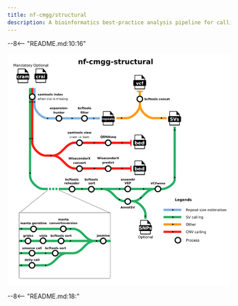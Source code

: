 ```yaml
---
title: nf-cmgg/structural
description: A bioinformatics best-practice analysis pipeline for calling structural variants from short reads.
---
```


--8<-- "README.md:10:16"

![metro map](images/metro_map.png)

--8<-- "README.md:18:"